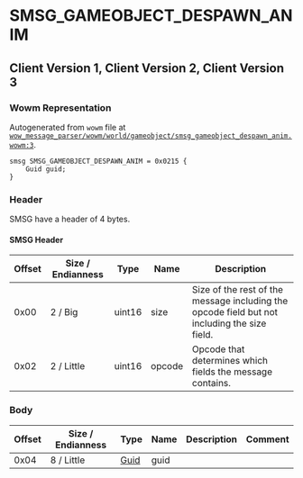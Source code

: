 # SMSG_GAMEOBJECT_DESPAWN_ANIM

## Client Version 1, Client Version 2, Client Version 3

### Wowm Representation

Autogenerated from `wowm` file at [`wow_message_parser/wowm/world/gameobject/smsg_gameobject_despawn_anim.wowm:3`](https://github.com/gtker/wow_messages/tree/main/wow_message_parser/wowm/world/gameobject/smsg_gameobject_despawn_anim.wowm#L3).
```rust,ignore
smsg SMSG_GAMEOBJECT_DESPAWN_ANIM = 0x0215 {
    Guid guid;
}
```
### Header

SMSG have a header of 4 bytes.

#### SMSG Header

| Offset | Size / Endianness | Type   | Name   | Description |
| ------ | ----------------- | ------ | ------ | ----------- |
| 0x00   | 2 / Big           | uint16 | size   | Size of the rest of the message including the opcode field but not including the size field.|
| 0x02   | 2 / Little        | uint16 | opcode | Opcode that determines which fields the message contains.|

### Body

| Offset | Size / Endianness | Type | Name | Description | Comment |
| ------ | ----------------- | ---- | ---- | ----------- | ------- |
| 0x04 | 8 / Little | [Guid](../types/packed-guid.md) | guid |  |  |

